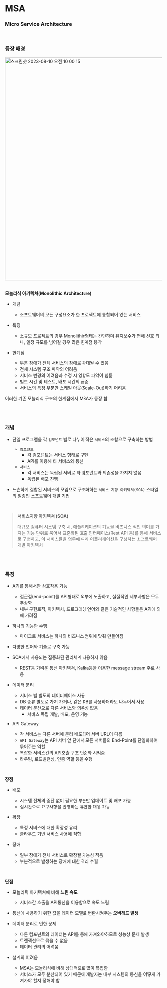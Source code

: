 # MSA
### Micro Service Architecture

<br>

### 등장 배경

<img width="718" alt="스크린샷 2023-08-10 오전 10 00 15" src="https://github.com/jmxx219/CS-Study/assets/50795805/33376e26-8e7e-45f4-90fd-9e1d707014c7">

<br>
<br>

**모놀리식 아키텍쳐(Monolithic Architecture)**  
- 개념
    - 소프트웨어의 모든 구성요소가 한 프로젝트에 통합되어 있는 서비스

- 특징
    - 소규모 프로젝트의 경우 Monolithic형태는 간단하며 유지보수가 편해 선호 되나, 일정 규모를 넘어갈 경우 많은 한계점 봉착

- 한계점
    - 부분 장애가 전체 서비스의 장애로 확대될 수 있음
    - 전체 시스템 구조 파악의 어려움
    - 서비스 변경의 어려움과 수정 시 영향도 파악이 힘듦
    - 빌드 시간 및 테스트, 배포 시간의 급증
    - 서비스의 특정 부분만 스케일 아웃(Scale-Out)하기 어려움

이러한 기존 모놀리식 구조의 한계점에서 MSA가 등장 함

<br>
<br>

### 개념
- 단일 프로그램을 각 `컴포넌트` 별로 나누어 작은 `서비스`의 조합으로 구축하는 방법

    - `컴포넌트`
        - 각 컴포넌트는 서비스 형태로 구현
        - API를 이용해 타 서비스와 통신
    - `서비스`
        - 각 서비스는 독립된 서버로 타 컴포넌트와 의존성을 가지지 않음
        - 독립된 배포 진행

- 느슨하게 결합된 서비스의 모임으로 구조화하는 `서비스 지향 아키텍처(SOA)` 스타일의 일종인 소프트웨어 개발 기법

<br>

> **서비스지향 아키텍쳐 (SOA)**
>
> 대규모 컴퓨터 시스템 구축 시, 애플리케이션의 기능을 비즈니스 적인 의미를 가지는 기능 단위로 묶어서 표준화된 호출 인터페이스(Rest API 등)를 통해 서비스로 구현하고, 이 서비스들을 업무에 따라 어플리케이션을 구성하는 소프트웨어 개발 아키텍처

<br>
<br>



### 특징

- API를 통해서만 상호작용 가능
    - 접근점(end-point)를 API형태로 외부에 노출하고, 실질적인 세부사항은 모두 추상화
    - 내부 구현로직, 아키텍처, 프로그래밍 언어와 같은 기술적인 사항들은 API에 의해 가려짐

- 하나의 기능만 수행
    - 마이크로 서비스는 하나의 비즈니스 범위에 맞춰 만들어짐

- 다양한 언어와 기술로 구축 가능

- SOA에서 사용되는 집중화된 관리체계 사용하지 않음
    - REST등 가벼운 통신 아키텍쳐, Kafka등을 이용한 message stream 주로 사용


- 데이터 분리
    - 서비스 별 별도의 데이터베이스 사용
    - DB 종류 별도로 가져 가거나, 같은 DB를 사용하더라도 나누어서 사용
    - 데이터 분산으로 다른 서비스와 의존성 없음
        - 서비스 독립 개발, 배포, 운영 가능

- API Gateway
    - 각 서비스는 다른 서버에 분리 배포되어 서버 URL이 다름
    - `API Gateway`는 API 서버 앞 단에서 모든 서버들의 End-Point를 단일화하여 묶어주는 역할
    - 복잡한 서비스간의 API호출 구조 단순화 시켜줌
    - 라우팅, 로드밸런싱, 인증 역할 등을 수행
<br>

**장점**
- 배포
    - 시스템 전체의 중단 없이 필요한 부분만 업데이트 및 배포 가능
    - 실시간으로 요구사항을 반영하는 유연한 대응 가능

- 확장
    - 특정 서비스에 대한 확장성 유리
    - 클라우드 기반 서비스 사용에 적합

- 장애
    - 일부 장애가 전체 서비스로 확장될 가능성 적음
    - 부분적으로 발생하는 장애에 대한 격리 수월

<br>

**단점**
- 모놀리틱 아키텍쳐에 비해 **느린 속도**
    - 서비스간 호출을 API통신을 이용함으로 속도 느림
 - 통신에 사용하기 위한 값을 데이터 모델로 변환시켜주는 
 **오버헤드 발생**

- 데이터 분리로 인한 문제
    - 다른 컴포넌트의 데이터는 API를 통해 가져와야하므로 성능상 문제 발생
    - 트랜잭션으로 묶을 수 없음
    - 데이터 관리의 어려움

- 설계의 어려움
    - MSA는 모놀리식에 비해 상대적으로 많이 복잡함
    - 서비스가 모두 분산되어 있기 때문에 개발자는 내부 시스템의 통신을 어떻게 가져가야 할지 정해야 함



<br>